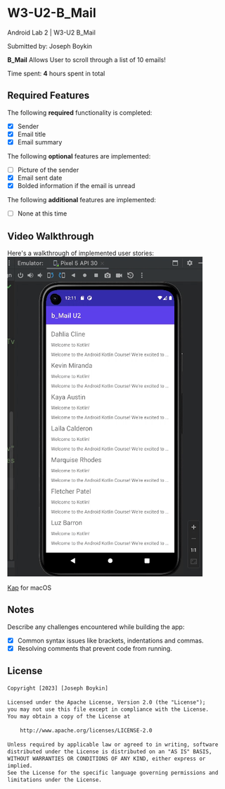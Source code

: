 # W3-U2-B_Mail
Android Lab 2 | W3-U2 B_Mail

Submitted by: Joseph Boykin

**B_Mail** Allows User to scroll through a list of 10 emails!

Time spent: **4** hours spent in total

## Required Features
The following **required** functionality is completed:

- [x] Sender
- [x] Email title
- [x] Email summary

The following **optional** features are implemented:

- [ ] Picture of the sender
- [x] Email sent date
- [x] Bolded information if the email is unread

The following **additional** features are implemented:

- [ ] None at this time

## Video Walkthrough
Here's a walkthrough of implemented user stories:
<img src= https://github.com/joeboykin/W3-U2-B_Mail/blob/96187f4a86eb25e86d479749aecd8720e6ac7c98/B_Mail%20U2.gif title='B_Mail Video Walkthrough' width='' alt='Video Walkthrough' />

<!-- Replace this with whatever GIF tool you used! -->
[Kap](https://getkap.co/) for macOS

## Notes
Describe any challenges encountered while building the app:
- [x] Common syntax issues like brackets, indentations and commas.
- [x] Resolving comments that prevent code from running.

## License

    Copyright [2023] [Joseph Boykin]

    Licensed under the Apache License, Version 2.0 (the "License");
    you may not use this file except in compliance with the License.
    You may obtain a copy of the License at

        http://www.apache.org/licenses/LICENSE-2.0

    Unless required by applicable law or agreed to in writing, software
    distributed under the License is distributed on an "AS IS" BASIS,
    WITHOUT WARRANTIES OR CONDITIONS OF ANY KIND, either express or implied.
    See the License for the specific language governing permissions and
    limitations under the License.
